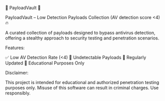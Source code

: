 🦠 PayloadVault 🦠

PayloadVault – Low Detection Payloads Collection (AV detection score <4) 🔥

A curated collection of payloads designed to bypass antivirus detection, offering a stealthy approach to security testing and penetration scenarios.

Features:

✅ Low AV Detection Rate (<4)
🦠 Undetectable Payloads
🚀 Regularly Updated
📄 Educational Purposes Only

Disclaimer:

This project is intended for educational and authorized penetration testing purposes only. Misuse of this software can result in criminal charges. Use responsibly.
